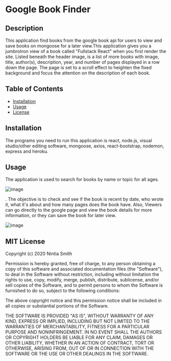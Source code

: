# Google Book Finder

## Description 
This application find books from the google book api for users to view and save books on mongoose for a later view.This application gives you a jumbrotron view of a book called "Fullstack React" when you first render the site. Listed beneath the header image, is a list of more books with image, title, author(s), description, year, and number of pages displayed in a row down the page. The page is set to a scroll effect to heighten the fixed background and focus the attention on the  description of each book. 

## Table of Contents

* [Installation](#installation)
* [Usage](#usage)
* [License](#license)


## Installation
The programs you need to run this application is react, node.js, visual studio/other editing software, mongoose, axios, react-bootstrap, nodemon, express and heroku. 

## Usage 
The application is used to search for books by name or topic for all ages.

![image](https://user-images.githubusercontent.com/65423204/99896488-0c9c0980-2c5f-11eb-82e9-3cca3e34d2c2.png)


. The objective is to check and see if the book is recent by date, who wrote it, what it's about and how many pages does the book have. Also, Viewers can go directly to the google page and view the book details for more information, or they can save the book for later view.

![image](https://user-images.githubusercontent.com/65423204/99896666-a7e1ae80-2c60-11eb-95c0-4482a4f89286.png)


## MIT License

Copyright (c) 2020 Nintia Smith

Permission is hereby granted, free of charge, to any person obtaining a copy
of this software and associated documentation files (the "Software"), to deal
in the Software without restriction, including without limitation the rights
to use, copy, modify, merge, publish, distribute, sublicense, and/or sell
copies of the Software, and to permit persons to whom the Software is
furnished to do so, subject to the following conditions:

The above copyright notice and this permission notice shall be included in all
copies or substantial portions of the Software.

THE SOFTWARE IS PROVIDED "AS IS", WITHOUT WARRANTY OF ANY KIND, EXPRESS OR
IMPLIED, INCLUDING BUT NOT LIMITED TO THE WARRANTIES OF MERCHANTABILITY,
FITNESS FOR A PARTICULAR PURPOSE AND NONINFRINGEMENT. IN NO EVENT SHALL THE
AUTHORS OR COPYRIGHT HOLDERS BE LIABLE FOR ANY CLAIM, DAMAGES OR OTHER
LIABILITY, WHETHER IN AN ACTION OF CONTRACT, TORT OR OTHERWISE, ARISING FROM,
OUT OF OR IN CONNECTION WITH THE SOFTWARE OR THE USE OR OTHER DEALINGS IN THE
SOFTWARE.

